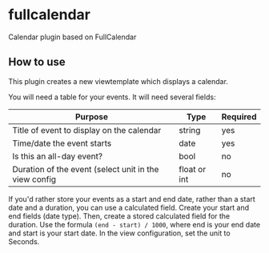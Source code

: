 # fullcalendar
Calendar plugin based on FullCalendar

## How to use
This plugin creates a new viewtemplate which displays a calendar.

You will need a table for your events. It will need several fields:

| Purpose | Type | Required |
|-|-|-|
| Title of event to display on the calendar | string | yes |
| Time/date the event starts | date | yes|
| Is this an all-day event? | bool | no |
| Duration of the event (select unit in the view config | float or int | no|

If you'd rather store your events as a start and end date, rather than a start date and a duration, you can use a calculated field. Create your start and end fields (date type). Then, create a stored calculated field for the duration. Use the formula `(end - start) / 1000`, where end is your end date and start is your start date. In the view configuration, set the unit to Seconds.
